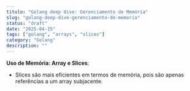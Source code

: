 ```yaml
---
titulo: "Golang deep dive: Gerenciamento de Memória"
slug: "golang-deep-dive-gerenciamento-de-memoria"
status: "draft"
date: "2025-04-15"
tags: ["golang", "arrays", "slices"]
category: "Golang"
description: ""
---
```


**Uso de Memória: Array e Slices**:
   - Slices são mais eficientes em termos de memória, pois são apenas referências a um array subjacente.

